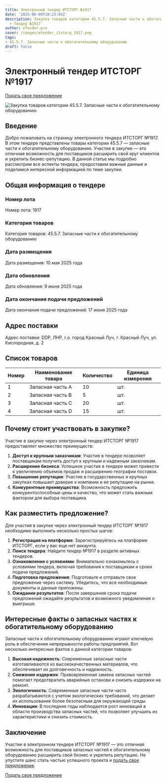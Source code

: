 ```yaml
---
title: Электронный тендер ИТСТОРГ №1917
date: '2025-06-09T10:23:05Z'
description: Закупка товаров категории 45.5.7. Запасные части к обогатительному оборудованию
  - Тендер №1917
author: eTender.pro
cover: /images/etender_itstorg_1917.png
tags:
- 45.5.7. Запасные части к обогатительному оборудованию
draft: false
---
```

# Электронный тендер ИТСТОРГ №1917

[Подать свое предложение](https://itstorg.ru/tender-1917?utm_source=etender)

![Закупка товаров категории 45.5.7. Запасные части к обогатительному оборудованию](/images/etender_itstorg_1917.png)

## Введение

Добро пожаловать на страницу электронного тендера ИТСТОРГ №1917. В этом тендере представлены товары категории 45.5.7 — запасные части к обогатительному оборудованию. Участие в закупке — это отличная возможность для поставщиков расширить свой круг клиентов и укрепить бизнес-репутацию. В данной статье мы подробно рассмотрим все аспекты тендера, предоставим важные данные и поделимся интересной информацией по теме закупки.

## Общая информация о тендере

### Номер лота
Номер лота: 1917

### Категория товаров
Категория товаров: 45.5.7. Запасные части к обогатительному оборудованию

### Дата размещения
Дата размещения: 10 мая 2025 года

### Дата обновления
Дата обновления: 9 июня 2025 года

### Дата окончания подачи предложений
Дата окончания подачи предложений: 17 июня 2025 года

## Адрес поставки

Адрес поставки: DDP, ЛНР, г.о. город Красный Луч, г. Красный Луч, ул. Кислородная, д. 2

## Список товаров

| Номер | Наименование товара | Количество | Единица измерения |
|-------|----------------------|------------|-------------------|
| 1     | Запасная часть A     | 10         | шт.               |
| 2     | Запасная часть B     | 5          | шт.               |
| 3     | Запасная часть C     | 20         | шт.               |
| 4     | Запасная часть D     | 15         | шт.               |

## Почему стоит участвовать в закупке?

Участие в закупке через электронный тендер ИТСТОРГ №1917 предоставляет множество преимуществ:

1. **Доступ к крупным заказчикам**: Участие в тендере позволяет поставщикам получить доступ к крупным и надежным заказчикам.
2. **Расширение бизнеса**: Успешное участие в тендере может привести к увеличению объемов продаж и расширению географии поставок.
3. **Повышение репутации**: Участие в государственных и крупных закупках повышает доверие к компании и ее репутацию на рынке.
4. **Конкурентные преимущества**: Возможность предложить конкурентоспособные цены и качество, что может стать важным фактором для выбора поставщика.

## Как разместить предложение?

Для участия в закупке через электронный тендер ИТСТОРГ №1917 необходимо выполнить несколько простых шагов:

1. **Регистрация на платформе**: Зарегистрируйтесь на платформе ИТСТОРГ, если у вас еще нет аккаунта.
2. **Поиск тендера**: Найдите тендер №1917 в разделе активных тендеров.
3. **Ознакомление с условиями**: Внимательно ознакомьтесь с условиями тендера, включая требования к поставщикам и сроки подачи предложений.
4. **Подготовка предложения**: Подготовьте и отправьте свое предложение через систему. Убедитесь, что все необходимые документы и данные приложены.
5. **Ожидание результатов**: После завершения срока подачи предложений ожидайте результатов и возможного уведомления о выигрыше.

## Интересные факты о запасных частях к обогатительному оборудованию

Запасные части к обогатительному оборудованию играют ключевую роль в обеспечении непрерывности работы предприятий. Вот несколько интересных фактов о данной категории товаров:

1. **Высокая надежность**: Современные запасные части изготавливаются из высококачественных материалов, что обеспечивает их долговечность и надежность.
2. **Снижение издержек**: Правовременная замена запасных частей помогает предотвратить аварийные останови и снизить издержки на ремонт.
3. **Экологичность**: Современные запасные части часто разрабатываются с учетом экологических требований, что делает их использование более безопасным для окружающей среды.
4. **Инновации**: В последние годы наблюдается рост инноваций в области производства запасных частей, что позволяет улучшить их характеристики и снизить стоимость.

## Заключение

Участие в электронном тендере ИТСТОРГ №1917 — это отличная возможность для поставщиков запасных частей к обогатительному оборудованию расширить свой бизнес и укрепить репутацию. Не упустите шанс стать частью успешного проекта и [подать свое предложение](https://itstorg.ru/tender-1917?utm_source=etender).

[Подать свое предложение](https://itstorg.ru/tender-1917?utm_source=etender)